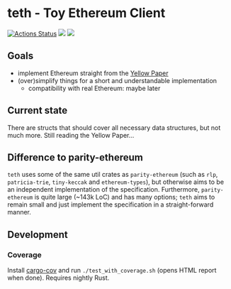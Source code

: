 # teth - Toy Ethereum Client 
[![Actions Status](https://wdp9fww0r9.execute-api.us-west-2.amazonaws.com/production/badge/bwasty/teth?style=flat)](https://github.com/bwasty/teth/actions) [![](https://tokei.rs/b1/github/bwasty/teth)](https://github.com/Aaronepower/tokei) [![](https://tokei.rs/b1/github/bwasty/teth?category=comments)](https://github.com/Aaronepower/tokei) 

## Goals
* implement Ethereum straight from the [Yellow Paper](https://github.com/ethereum/yellowpaper/)
* (over)simplify things for a short and understandable implementation
  - compatibility with real Ethereum: maybe later

## Current state
There are structs that should cover all necessary data structures, but not much more. Still reading the Yellow Paper...

## Difference to parity-ethereum
`teth` uses some of the same util crates as `parity-ethereum` (such as `rlp`, `patricia-trie`, `tiny-keccak` and `ethereum-types`), but otherwise aims to be an independent implementation of the specification. Furthermore, `parity-ethereum` is quite large (~143k LoC) and has many options; `teth` aims to remain small and just implement the specification in a straight-forward manner.

## Development

### Coverage
Install [cargo-cov](https://github.com/kennytm/cov) and run `./test_with_coverage.sh` (opens HTML report when done). Requires nightly Rust.
